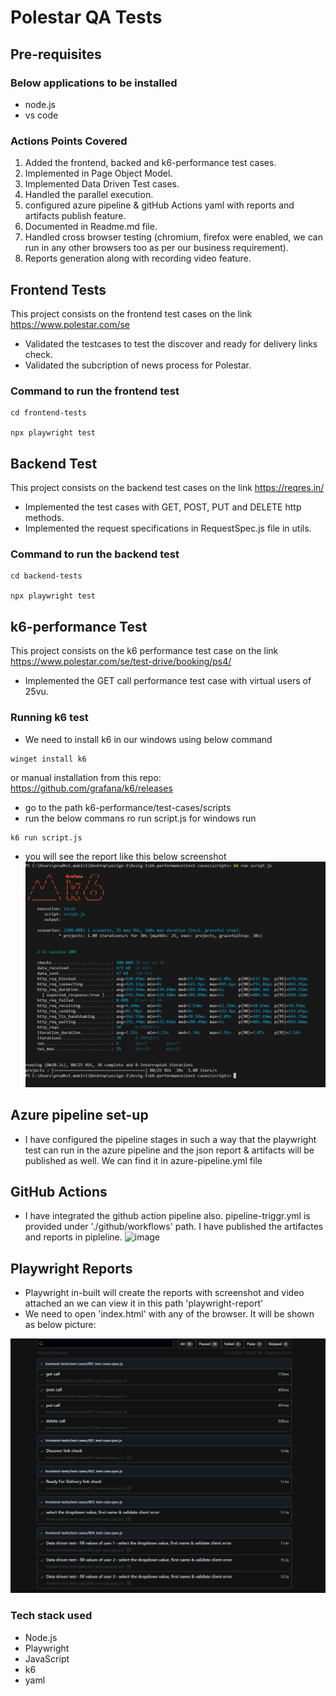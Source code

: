 # Polestar QA Tests

## Pre-requisites

### Below applications to be installed

- node.js
- vs code

### Actions Points Covered

1. Added the frontend, backed and k6-performance test cases.
2. Implemented in Page Object Model.
3. Implemented Data Driven Test cases.
4. Handled the parallel execution.
5. configured azure pipeline & gitHub Actions yaml with reports and artifacts publish feature.
6. Documented in Readme.md file.
7. Handled cross browser testing (chromium, firefox were enabled, we can run in any other browsers too as per our business requirement).
8. Reports generation along with recording video feature.

## Frontend Tests

This project consists on the frontend test cases on the link https://www.polestar.com/se

- Validated the testcases to test the discover and ready for delivery links check.
- Validated the subcription of news process for Polestar.

### Command to run the frontend test

```
cd frontend-tests

npx playwright test
```

## Backend Test

This project consists on the backend test cases on the link https://reqres.in/

- Implemented the test cases with GET, POST, PUT and DELETE http methods.
- Implemented the request specifications in RequestSpec.js file in utils.

### Command to run the backend test

```
cd backend-tests

npx playwright test
```

## k6-performance Test

This project consists on the k6 performance test case on the link https://www.polestar.com/se/test-drive/booking/ps4/

- Implemented the GET call performance test case with virtual users of 25vu.

### Running k6 test

- We need to install k6 in our windows using below command

```
winget install k6 
```
or manual installation from this repo: https://github.com/grafana/k6/releases

- go to the path k6-performance/test-cases/scripts
- run the below commans ro run script.js for windows run

```
k6 run script.js
```
- you will see the report like this below screenshot ![alt text](image.png)

## Azure pipeline set-up

- I have configured the pipeline stages in such a way that the playwright test can run in the azure pipeline and the json report & artifacts will be published as well. We can find it in azure-pipeline.yml file

## GitHub Actions

- I have integrated the github action pipeline also. pipeline-triggr.yml is provided under './github/workflows' path. I have published the artifactes and reports in pipleline.
  ![image](https://github.com/user-attachments/assets/0837ac99-c49e-452b-9280-ad31ced5c6f7)


## Playwright Reports

- Playwright in-built will create the reports with screenshot and video attached an we can view it in this path 'playwright-report'
- We need to open 'index.html' with any of the browser. It will be shown as below picture:

![alt text](image-1.png)

### Tech stack used

- Node.js
- Playwright
- JavaScript
- k6
- yaml 



